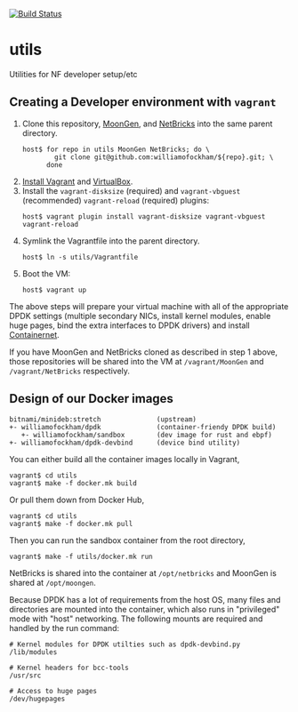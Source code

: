 [![Build Status](https://travis-ci.org/williamofockham/utils.svg?branch=master)](https://travis-ci.org/williamofockham/utils)

# utils

Utilities for NF developer setup/etc

## Creating a Developer environment with `vagrant`

1. Clone this repository, [MoonGen](//github.com/williamofockham/MoonGen), and
   [NetBricks](//github.com/williamofockham/NetBricks) into the same parent
   directory.
   ```shell
   host$ for repo in utils MoonGen NetBricks; do \
           git clone git@github.com:williamofockham/${repo}.git; \
         done
   ```
2. [Install Vagrant](https://www.vagrantup.com/docs/installation/) and
   [VirtualBox](https://www.virtualbox.org/wiki/Downloads).
3. Install the `vagrant-disksize` (required) and `vagrant-vbguest` (recommended)
   `vagrant-reload` (required) plugins:
   ```shell
   host$ vagrant plugin install vagrant-disksize vagrant-vbguest vagrant-reload
   ```
4. Symlink the Vagrantfile into the parent directory.
   ```shell
   host$ ln -s utils/Vagrantfile
   ```
4. Boot the VM:
   ```shell
   host$ vagrant up
   ```

The above steps will prepare your virtual machine with all of the appropriate DPDK settings (multiple secondary NICs, install kernel modules, enable huge pages, bind the extra interfaces to DPDK drivers) and install [Containernet](https://containernet.github.io/).

If you have MoonGen and NetBricks cloned as described in step 1 above, those repositories will be shared into the VM at `/vagrant/MoonGen` and `/vagrant/NetBricks` respectively.

## Design of our Docker images

```
bitnami/minideb:stretch              (upstream)
+- williamofockham/dpdk              (container-friendy DPDK build)
   +- williamofockham/sandbox        (dev image for rust and ebpf)
+- williamofockham/dpdk-devbind      (device bind utility)
```

You can either build all the container images locally in Vagrant,

```shell
vagrant$ cd utils
vagrant$ make -f docker.mk build
```

Or pull them down from Docker Hub,

```shell
vagrant$ cd utils
vagrant$ make -f docker.mk pull
```

Then you can run the sandbox container from the root directory,

```shell
vagrant$ make -f utils/docker.mk run
```

NetBricks is shared into the container at `/opt/netbricks` and MoonGen is shared at `/opt/moongen`.

Because DPDK has a lot of requirements from the host OS, many files and directories are mounted into the container, which also runs in "privileged" mode with "host" networking. The following mounts are required and handled by the run command:

```
# Kernel modules for DPDK utilties such as dpdk-devbind.py
/lib/modules

# Kernel headers for bcc-tools
/usr/src

# Access to huge pages
/dev/hugepages
```
